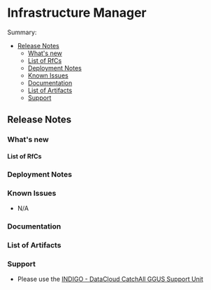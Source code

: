 # Infrastructure Manager

Summary:
* [Release Notes](#id1)
  * [What's new](#id2)
  * [List of RfCs](#id3)
  * [Deployment Notes](#id4)
  * [Known Issues](#id5)
  * [Documentation](#id6)
  * [List of Artifacts](#id7)
  * [Support](#id8)


<a id="id1"></a>
## Release Notes

<a id="id2"></a>
### What's new

<a id="id3"></a>
#### List of RfCs 

<a id="id4"></a>
### Deployment Notes

<a id="id5"></a>
### Known Issues

* N/A

<a id="id6"></a>
### Documentation

<a id="id7"></a>
### List of Artifacts

<a id="id8"></a>
### Support

* Please use the [INDIGO - DataCloud CatchAll GGUS Support Unit](
https://wiki.egi.eu/wiki/GGUS:INDIGO_DataCloud_Catch-all_FAQ)